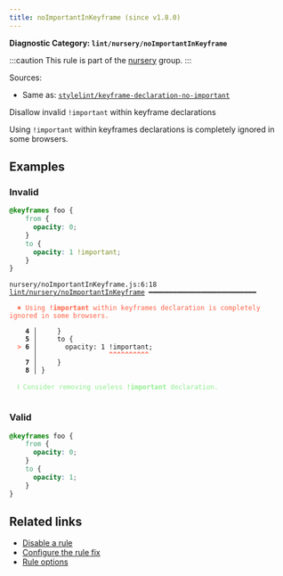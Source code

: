 ```yaml
---
title: noImportantInKeyframe (since v1.8.0)
---
```


**Diagnostic Category: `lint/nursery/noImportantInKeyframe`**

:::caution
This rule is part of the [nursery](/linter/rules/#nursery) group.
:::

Sources: 
- Same as: <a href="https://github.com/stylelint/stylelint/blob/main/lib/rules/keyframe-declaration-no-important/README.md" target="_blank"><code>stylelint/keyframe-declaration-no-important</code></a>

Disallow invalid `!important` within keyframe declarations

Using `!important` within keyframes declarations is completely ignored in some browsers.

## Examples

### Invalid

```css
@keyframes foo {
    from {
      opacity: 0;
    }
    to {
      opacity: 1 !important;
    }
}
```

<pre class="language-text"><code class="language-text">nursery/noImportantInKeyframe.js:6:18 <a href="https://biomejs.dev/linter/rules/no-important-in-keyframe">lint/nursery/noImportantInKeyframe</a> ━━━━━━━━━━━━━━━━━━━━━━━━━━━

<strong><span style="color: Tomato;">  </span></strong><strong><span style="color: Tomato;">✖</span></strong> <span style="color: Tomato;">Using </span><span style="color: Tomato;"><strong>!important</strong></span><span style="color: Tomato;"> within keyframes declaration is completely ignored in some browsers.</span>
  
    <strong>4 │ </strong>    }
    <strong>5 │ </strong>    to {
<strong><span style="color: Tomato;">  </span></strong><strong><span style="color: Tomato;">&gt;</span></strong> <strong>6 │ </strong>      opacity: 1 !important;
   <strong>   │ </strong>                 <strong><span style="color: Tomato;">^</span></strong><strong><span style="color: Tomato;">^</span></strong><strong><span style="color: Tomato;">^</span></strong><strong><span style="color: Tomato;">^</span></strong><strong><span style="color: Tomato;">^</span></strong><strong><span style="color: Tomato;">^</span></strong><strong><span style="color: Tomato;">^</span></strong><strong><span style="color: Tomato;">^</span></strong><strong><span style="color: Tomato;">^</span></strong><strong><span style="color: Tomato;">^</span></strong>
    <strong>7 │ </strong>    }
    <strong>8 │ </strong>}
  
<strong><span style="color: lightgreen;">  </span></strong><strong><span style="color: lightgreen;">ℹ</span></strong> <span style="color: lightgreen;">Consider removing useless </span><span style="color: lightgreen;"><strong>!important</strong></span><span style="color: lightgreen;"> declaration.</span>
  
</code></pre>

### Valid

```css
@keyframes foo {
    from {
      opacity: 0;
    }
    to {
      opacity: 1;
    }
}
```

## Related links

- [Disable a rule](/linter/#disable-a-lint-rule)
- [Configure the rule fix](/linter#configure-the-rule-fix)
- [Rule options](/linter/#rule-options)
